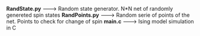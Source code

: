 **RandState.py** --->  Random state generator. N*N net of randomly genereted spin states
**RandPoints.py** ---> Random serie of points of the net. Points to check for change of spin
**main.c** ---> Ising model simulation in C
